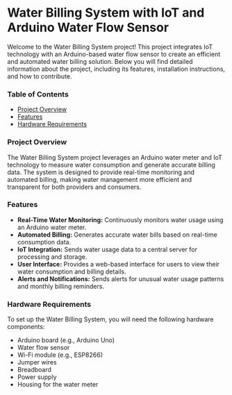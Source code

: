 
# Water Billing System with IoT and Arduino Water Flow Sensor

Welcome to the Water Billing System project! This project integrates IoT technology with an Arduino-based water flow sensor to create an efficient and automated water billing solution. Below you will find detailed information about the project, including its features, installation instructions, and how to contribute.

### Table of Contents
-   [Project Overview](#project-overview)
-   [Features](#features)
-   [Hardware Requirements](#hardware-requirements)


### Project Overview
The Water Billing System project leverages an Arduino water meter and IoT technology to measure water consumption and generate accurate billing data. The system is designed to provide real-time monitoring and automated billing, making water management more efficient and transparent for both providers and consumers.

### Features
-   **Real-Time Water Monitoring:** Continuously monitors water usage using an Arduino water meter.
-   **Automated Billing:** Generates accurate water bills based on real-time consumption data.
-   **IoT Integration:** Sends water usage data to a central server for processing and storage.
-   **User Interface:** Provides a web-based interface for users to view their water consumption and billing details.
-   **Alerts and Notifications:** Sends alerts for unusual water usage patterns and monthly billing reminders.

### Hardware Requirements
To set up the Water Billing System, you will need the following hardware components:
-   Arduino board (e.g., Arduino Uno)
-   Water flow sensor
-   Wi-Fi module (e.g., ESP8266)
-   Jumper wires
-   Breadboard
-   Power supply
-   Housing for the water meter
